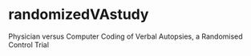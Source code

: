 # randomizedVAstudy
Physician versus Computer Coding of Verbal Autopsies, a Randomised Control Trial
